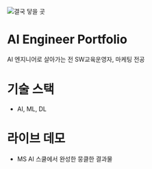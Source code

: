
![결국 닿을 곳]( /images/ocen.jpg)


#  AI Engineer Portfolio
AI 엔지니어로 살아가는 전 SW교육운영자, 마케팅 전공

# 기술 스택
- AI, ML, DL

# 라이브 데모
- MS AI 스쿨에서 완성한 뭉클한 결과물
